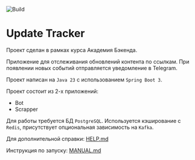 ![Build](https://github.com/central-university-dev/backend-academy-2025-spring-template/actions/workflows/build.yaml/badge.svg)

# Update Tracker

<!-- этот файл можно и нужно менять -->

Проект сделан в рамках курса Академия Бэкенда.

Приложение для отслеживания обновлений контента по ссылкам.
При появлении новых событий отправляется уведомление в Telegram.

Проект написан на `Java 23` с использованием `Spring Boot 3`.

Проект состоит из 2-х приложений:
* Bot
* Scrapper

Для работы требуется БД `PostgreSQL`. Используется кэширование с `Redis`, присутствует опциональная зависимость на `Kafka`.

Для дополнительной справки: [HELP.md](./HELP.md)

Инструкция по запуску: [MANUAL.md](./MANUAL.md)
